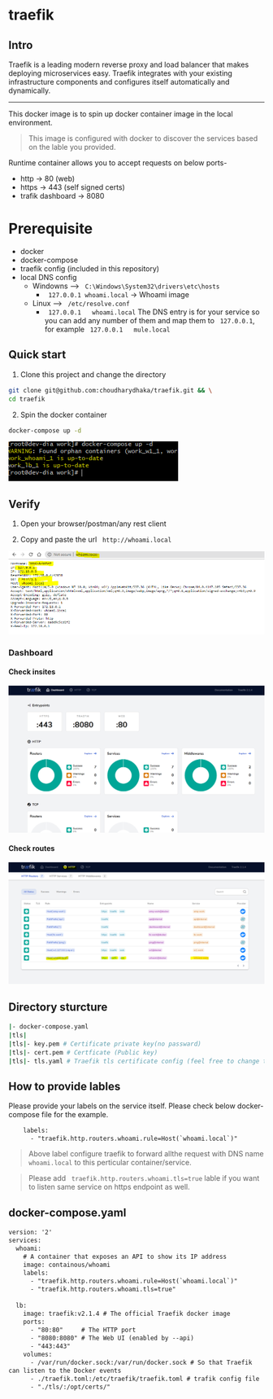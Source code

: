 # traefik
## Intro
Traefik is a leading modern reverse proxy and load balancer that makes deploying microservices easy. Traefik integrates with your existing infrastructure components and configures itself automatically and dynamically.

---
This docker image is to spin up docker container image in the local environment. 
> This image is configured with docker to discover the services based on the lable you provided.

Runtime container allows you to accept requests on below ports-
- http -> 80 (web)
- https -> 443 (self signed certs)
- trafik dashboard -> 8080



# Prerequisite
- docker
- docker-compose
- traefik config (included in this repository)
- local DNS config
    - Windowns --> ``` C:\Windows\System32\drivers\etc\hosts```
        -  ``` 127.0.0.1 whoami.local``` -> Whoami image
    - Linux --> ``` /etc/resolve.conf``` 
        - ``` 127.0.0.1   whoami.local```
    The DNS entry is for your service so you can add any number of them and map them to ``` 127.0.0.1```, for example ``` 127.0.0.1   mule.local```

## Quick start

1. Clone this project and change the directory
```sh 
git clone git@github.com:choudharydhaka/traefik.git && \
cd traefik
```
2. Spin the docker container
```sh
docker-compose up -d

```

![](.attachments/up-d.PNG)

## Verify

1. Open your browser/postman/any rest client

2. Copy and paste the url ``` http://whoami.local```

![](.attachments/whoami.PNG)
### Dashboard
#### Check insites
![](.attachments/dashboard.PNG)
#### Check routes
![](.attachments/routes.PNG)
## Directory sturcture
```sh
|- docker-compose.yaml
|tls|
|tls|- key.pem # Certificate private key(no passward)
|tls|- cert.pem # Certficate (Public key)
|tls|- tls.yaml # Traefik tls certificate config (feel free to change the certs and use your own)
```

## How to provide lables
Please provide your labels on the service itself. Please check below docker-compose file for the example.
```
    labels:
      - "traefik.http.routers.whoami.rule=Host(`whoami.local`)"     
```
> Above label configure traefik to forward allthe request with DNS name ``` whoami.local``` to this perticular container/service.

> Please add ``` traefik.http.routers.whoami.tls=true``` lable if you want to listen same service on https endpoint as well.

## docker-compose.yaml
```
version: '2'
services:
  whoami:
    # A container that exposes an API to show its IP address
    image: containous/whoami
    labels:
      - "traefik.http.routers.whoami.rule=Host(`whoami.local`)"
      - "traefik.http.routers.whoami.tls=true"

  lb:
    image: traefik:v2.1.4 # The official Traefik docker image
    ports:
      - "80:80"     # The HTTP port
      - "8080:8080" # The Web UI (enabled by --api)
      - "443:443"
    volumes:
      - /var/run/docker.sock:/var/run/docker.sock # So that Traefik can listen to the Docker events
      - ./traefik.toml:/etc/traefik/traefik.toml # trafik config file
      - "./tls/:/opt/certs/"

```


